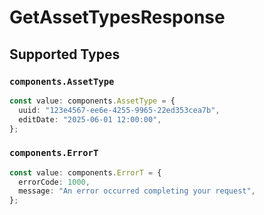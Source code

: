 # GetAssetTypesResponse


## Supported Types

### `components.AssetType`

```typescript
const value: components.AssetType = {
  uuid: "123e4567-ee6e-4255-9965-22ed353cea7b",
  editDate: "2025-06-01 12:00:00",
};
```

### `components.ErrorT`

```typescript
const value: components.ErrorT = {
  errorCode: 1000,
  message: "An error occurred completing your request",
};
```

